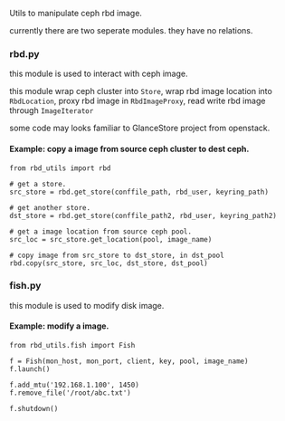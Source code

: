 Utils to manipulate ceph rbd image.

currently there are two seperate modules. they have no relations.

### rbd.py

this module is used to interact with ceph image.

this module wrap ceph cluster into `Store`, wrap rbd image location into `RbdLocation`,
proxy rbd image in `RbdImageProxy`, read write rbd image through `ImageIterator`

some code may looks familiar to GlanceStore project from openstack.

#### Example: copy a image from source ceph cluster to dest ceph.

```
from rbd_utils import rbd

# get a store.
src_store = rbd.get_store(conffile_path, rbd_user, keyring_path)

# get another store.
dst_store = rbd.get_store(conffile_path2, rbd_user, keyring_path2)

# get a image location from source ceph pool.
src_loc = src_store.get_location(pool, image_name)

# copy image from src_store to dst_store, in dst_pool
rbd.copy(src_store, src_loc, dst_store, dst_pool)

```


### fish.py

this module is used to modify disk image.

#### Example: modify a image.

```
from rbd_utils.fish import Fish

f = Fish(mon_host, mon_port, client, key, pool, image_name)
f.launch()

f.add_mtu('192.168.1.100', 1450)
f.remove_file('/root/abc.txt')

f.shutdown()

```
